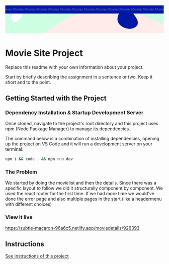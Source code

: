 <h1 align="center">
  <a href="">
    <img src="/src/assets/movies.svg" alt="Project Banner Image">
  </a>
</h1>

# Movie Site Project

Replace this readme with your own information about your project.

Start by briefly describing the assignment in a sentence or two. Keep it short and to the point.

## Getting Started with the Project

### Dependency Installation & Startup Development Server

Once cloned, navigate to the project's root directory and this project uses npm (Node Package Manager) to manage its dependencies.

The command below is a combination of installing dependencies, opening up the project on VS Code and it will run a development server on your terminal.

```bash
npm i && code . && npm run dev
```

### The Problem
We started by doing the movielist and then the details. Since there was a specific layout to follow we did it structurally component by component. We used the react router for the first time. If we had more time we would've done the error page and also multiple pages in the start (like a headermenu with different choices)



### View it live

https://subtle-macaron-96a6c5.netlify.app/moviedetails/926393

## Instructions

<a href="instructions.md">
   See instructions of this project
  </a>
